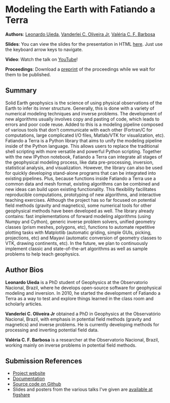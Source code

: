 # Modeling the Earth with Fatiando a Terra

**Authors**:
[Leonardo Uieda](http://fatiando.org/people/uieda),
[Vanderlei C. Oliveira Jr](http://fatiando.org/people/oliveira-jr),
[Valéria C. F. Barbosa](http://lattes.cnpq.br/0391036221142471)

**Slides**: You can view the slides for the presentation in HTML [here](http://leouieda.github.io/scipy2013/?theme=night#/).
Just use the keyboard arrow keys to navigate.

**Video**: Watch the talk on [YouTube](http://www.youtube.com/embed/Ec38h1oB8cc)!

**Proceedings**: Download a [preprint](http://www.fatiando.org/papers/Uieda,OliveiraJr,Barbosa_2013.pdf)
of the proceedings while we wait for them to be published.


## Summary

Solid Earth geophysics
is the science of
using physical observations of the Earth
to infer its inner structure.
Generally, this is done
with a variety of
numerical modeling techniques
and inverse problems.
The development of new algorithms
usually involves
copy and pasting of code,
which leads to errors
and poor code reuse.
Added to this is
a modeling pipeline
composed of various tools
that don't communicate with each other
(Fortran/C for computations,
large complicated I/O files,
Matlab/VTK for visualization, etc).
Fatiando a Terra is
a Python library that
aims to unify the modeling pipeline
inside of the Python language.
This allows users to replace
the traditional shell scripting
with more versatile and powerful
Python scripting.
Together with
the new IPython notebook,
Fatiando a Terra can integrate
all stages of
the geophysical modeling process,
like data pre-processing,
inversion,
statistical analysis,
and visualization.
However,
the library can also
be used for
quickly developing stand-alone programs
that can be integrated
into existing pipelines.
Plus,
because functions
inside Fatiando a Terra use
a common data and mesh format,
existing algorithms
can be combined
and new ideas can
build upon existing functionality.
This flexibility facilitates
reproducible computations,
prototyping of new algorithms,
and interactive teaching exercises.
Although the project has
so far focused
on potential field methods
(gravity and magnetics),
some numerical tools
for other geophysical methods
have been developed as well.
The library already contains:
fast implementations
of forward modeling algorithms
(using Numpy and Cython),
generic inverse problem solvers,
unified geometry classes
(prism meshes, polygons, etc),
functions to automate
repetitive plotting tasks with
Matplotlib
(automatic griding,
simple GUIs,
picking,
projections, etc)
and Mayavi
(automatic conversion of geometry classes to VTK,
drawing continents,
etc).
In the future,
we plan to continuously implement
classic and state-of-the-art algorithms
as well as sample problems
to help teach geophysics.

## Author Bios

**Leonardo Uieda**
is a PhD student of Geophysics
at the Observatorio Nacional, Brazil,
where he develops
open-source software
for geophysical modeling and inversion.
In 2010,
he started the development
of Fatiando a Terra
as a way to test and explore
things learned in the class room and scholarly articles.

**Vanderlei C. Oliveira Jr**
obtained a PhD in Geophysics at the Observatório Nacional, Brazil,
with emphasis in potential field methods
(gravity and magnetics) and inverse problems.
He is currently developing
methods for processing and
inverting potential field data.

**Valéria C. F. Barbosa**
is a researcher at
the Observatorio Nacional, Brazil,
working mainly on
inverse problems
in potential field methods.

## Submission References

* [Project website](http://fatiando.org)
* [Documentation](http://fatiando.readthedocs.org)
* [Source code on Github](https://github.com/leouieda/fatiando)
* Slides and posters from the various talks I've given are
  [available at figshare](http://figshare.com/authors/Leonardo_Uieda/97471)
